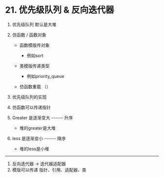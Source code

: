 # 21. 优先级队列 & 反向迭代器

1. 优先级队列 默认是大堆

2. 仿函数 / 函数对象

   - 函数模版传对象
     - 例如sort
   - 类模版传递类型
     - 例如priority_queue

   - 仿函数重载 （）

3. 优先级队列的实现

4. 仿函数可以传递指针

5. Greater 是逐渐变大 ------ 升序

   - 堆的greater是大堆

6. less 是逐渐变小 ------ 降序

   - 堆的less是小堆



---

1. 反向迭代器 ->  迭代器适配器
2. 模版可以传递 指针、引用、适配器、类